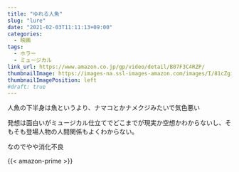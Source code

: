 ```yaml
---
title: "ゆれる人魚"
slug: "lure"
date: "2021-02-03T11:11:13+09:00"
categories:
  - 映画
tags:
  - ホラー
  - ミュージカル
link_url: https://www.amazon.co.jp/gp/video/detail/B07F3C4RZP/
thumbnailImage: https://images-na.ssl-images-amazon.com/images/I/81cZgiu6oBL._SX300_.jpg
thumbnailImagePosition: left
#draft: true
---
```

人魚の下半身は魚というより、ナマコとかナメクジみたいで気色悪い
<!--more-->
発想は面白いがミュージカル仕立てでどこまでが現実か空想かわからないし、そもそも登場人物の人間関係もよくわからない。

なのでやや消化不良

{{< amazon-prime >}}
